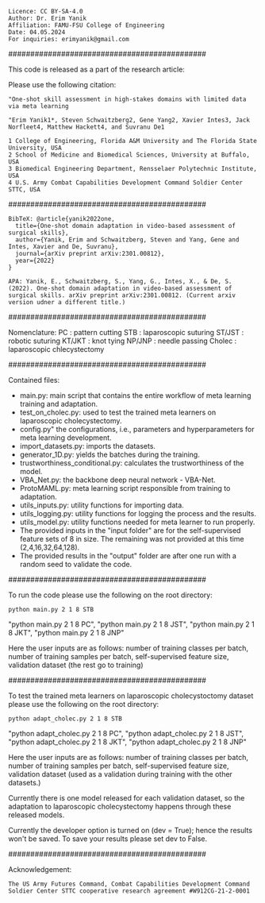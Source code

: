  	Licence: CC BY-SA-4.0
	Author: Dr. Erim Yanik
	Affiliation: FAMU-FSU College of Engineering
	Date: 04.05.2024
	For inquiries: erimyanik@gmail.com

#############################################

This code is released as a part of the research article:

Please use the following citation:

 	"One-shot skill assessment in high-stakes domains with limited data via meta learning
  
	"Erim Yanik1*, Steven Schwaitzberg2, Gene Yang2, Xavier Intes3, Jack Norfleet4, Matthew Hackett4, and Suvranu De1
 
	1 College of Engineering, Florida A&M University and The Florida State University, USA
	2 School of Medicine and Biomedical Sciences, University at Buffalo, USA
	3 Biomedical Engineering Department, Rensselaer Polytechnic Institute, USA
	4 U.S. Army Combat Capabilities Development Command Soldier Center STTC, USA

#############################################

	BibTeX: @article{yanik2022one,
	  title={One-shot domain adaptation in video-based assessment of surgical skills},
	  author={Yanik, Erim and Schwaitzberg, Steven and Yang, Gene and Intes, Xavier and De, Suvranu},
	  journal={arXiv preprint arXiv:2301.00812},
	  year={2022}
	}

	APA: Yanik, E., Schwaitzberg, S., Yang, G., Intes, X., & De, S. (2022). One-shot domain adaptation in video-based assessment of surgical skills. arXiv preprint arXiv:2301.00812. (Current arxiv version udner a different title.)

#############################################

Nomenclature:
     PC     : pattern cutting
     STB    : laparoscopic suturing
     ST/JST : robotic suturing
     KT/JKT : knot tying
     NP/JNP : needle passing
     Cholec : laparoscopic chlecystectomy

#############################################

Contained files:

* main.py: main script that contains the entire workflow of meta learning training and adaptation.
* test_on_cholec.py: used to test the trained meta learners on laparoscopic cholecystectomy.
* config.py" the configurations, i.e., parameters and hyperparameters for meta learning development.
* import_datasets.py: imports the datasets.
* generator_1D.py: yields the batches during the training.
* trustworthiness_conditional.py: calculates the trustworthiness of the model.
* VBA_Net.py: the backbone deep neural network - VBA-Net.
* ProtoMAML.py: meta learning script responsible from training to adaptation.
* utils_inputs.py: utility functions for importing data.
* utils_logging.py: utility functions for logging the process and the results.
* utils_model.py: utility functions needed for meta learner to run properly.
* The provided inputs in the "input folder" are for the self-supervised feature sets of 8 in size. The remaining was not provided
  at this time (2,4,16,32,64,128).
* The provided results in the "output" folder are after one run with a random seed to validate the code.

#############################################

 To run the code please use the following on the root directory:

	python main.py 2 1 8 STB
 
"python main.py 2 1 8 PC",
"python main.py 2 1 8 JST",
"python main.py 2 1 8 JKT",
"python main.py 2 1 8 JNP"
	
Here the user inputs are as follows: number of training classes per batch, 
				     number of training samples per batch,
				     self-supervised feature size,
				     validation dataset (the rest go to training)

#############################################

To test the trained meta learners on laparoscopic cholecystoctomy dataset please use the following on the root directory:
	
	python adapt_cholec.py 2 1 8 STB
 
"python adapt_cholec.py 2 1 8 PC",
"python adapt_cholec.py 2 1 8 JST",
"python adapt_cholec.py 2 1 8 JKT",
"python adapt_cholec.py 2 1 8 JNP"

Here the user inputs are as follows: number of training classes per batch, 
				     number of training samples per batch,
				     self-supervised feature size,
				     validation dataset (used as a validation during training with the other datasets.)

Currently there is one model released for each validation dataset, so the adaptation to laparoscopic cholecystectomy happens through these released models.

Currently the developer option is turned on (dev = True); hence the results won't be saved. To save your results please set dev to False.

#############################################

Acknowledgement:

	The US Army Futures Command, Combat Capabilities Development Command Soldier Center STTC cooperative research agreement #W912CG-21-2-0001



